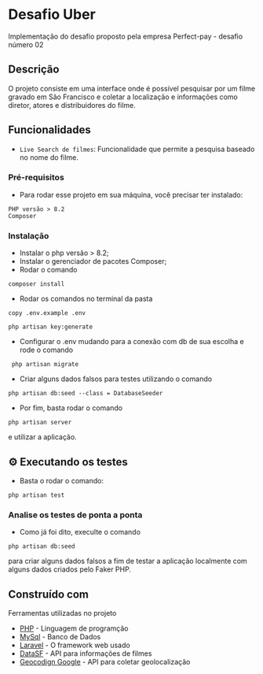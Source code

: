 # Desafio Uber

Implementação do desafio proposto pela empresa Perfect-pay - desafio número 02

## Descrição

O projeto consiste em uma interface onde é possível pesquisar por um filme gravado em São Francisco e coletar a localização  e informações como diretor, atores e distribuidores do filme. 

## Funcionalidades 

- `Live Search de filmes`: Funcionalidade que permite a pesquisa baseado no nome do filme. 


### Pré-requisitos
- Para rodar esse projeto em sua máquina, você precisar ter instalado:

```
PHP versão > 8.2
Composer
```

###  Instalação

- Instalar o php versão > 8.2;
- Instalar o gerenciador de pacotes Composer;
- Rodar o comando 

``` 
composer install
```

- Rodar os comandos no terminal da  pasta 

``` 
copy .env.example .env
```

``` 
php artisan key:generate
``` 

- Configurar o .env mudando para a conexão com db de sua escolha e rode o comando

``` 
 php artisan migrate
``` 

- Criar alguns dados falsos para testes utilizando o comando 

``` 
php artisan db:seed --class = DatabaseSeeder
``` 

- Por fim, basta rodar o comando 

``` 
php artisan server
``` 

e utilizar a aplicação.

## 


## ⚙️ Executando os testes

- Basta o rodar o comando:

``` 
php artisan test
``` 
  

###  Analise os testes de ponta a ponta

- Como já foi dito, execulte o comando 

``` 
php artisan db:seed
``` 
para criar alguns dados falsos a fim de testar a aplicação localmente com alguns dados criados pelo Faker PHP. 

##  Construído com

Ferramentas utilizadas no projeto

* [PHP](https://www.php.net/) - Linguagem de programção 
* [MySql](https://www.mysql.com/) - Banco de Dados  
* [Laravel](https://laravel.com/) - O framework web usado
* [DataSF](https://data.sfgov.org) - API para informações de filmes
* [Geocodign Google](https://developers.google.com/maps/documentation/geocoding/start?hl=pt-br) - API para coletar geolocalização



